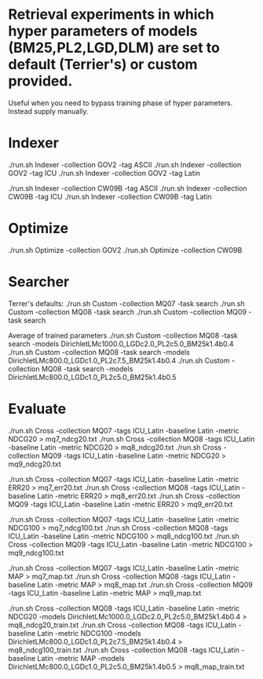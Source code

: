 # Retrieval experiments in which hyper parameters of models (BM25,PL2,LGD,DLM) are set to default (Terrier's) or custom provided.

Useful when you need to bypass training phase of hyper parameters. Instead supply manually.

# Indexer

./run.sh Indexer -collection GOV2 -tag ASCII
./run.sh Indexer -collection GOV2 -tag ICU
./run.sh Indexer -collection GOV2 -tag Latin

./run.sh Indexer -collection CW09B -tag ASCII
./run.sh Indexer -collection CW09B -tag ICU
./run.sh Indexer -collection CW09B -tag Latin

# Optimize

./run.sh Optimize -collection GOV2
./run.sh Optimize -collection CW09B


# Searcher

Terrer's defaults:
./run.sh Custom -collection MQ07 -task search
./run.sh Custom -collection MQ08 -task search
./run.sh Custom -collection MQ09 -task search

Average of trained parameters
./run.sh Custom -collection MQ08 -task search -models DirichletLMc1000.0_LGDc2.0_PL2c5.0_BM25k1.4b0.4
./run.sh Custom -collection MQ08 -task search -models DirichletLMc800.0_LGDc1.0_PL2c7.5_BM25k1.4b0.4
./run.sh Custom -collection MQ08 -task search -models DirichletLMc800.0_LGDc1.0_PL2c5.0_BM25k1.4b0.5

# Evaluate

./run.sh Cross -collection MQ07 -tags ICU_Latin -baseline Latin -metric NDCG20 > mq7_ndcg20.txt
./run.sh Cross -collection MQ08 -tags ICU_Latin -baseline Latin -metric NDCG20 > mq8_ndcg20.txt
./run.sh Cross -collection MQ09 -tags ICU_Latin -baseline Latin -metric NDCG20 > mq9_ndcg20.txt

./run.sh Cross -collection MQ07 -tags ICU_Latin -baseline Latin -metric ERR20 > mq7_err20.txt
./run.sh Cross -collection MQ08 -tags ICU_Latin -baseline Latin -metric ERR20 > mq8_err20.txt
./run.sh Cross -collection MQ09 -tags ICU_Latin -baseline Latin -metric ERR20 > mq9_err20.txt


./run.sh Cross -collection MQ07 -tags ICU_Latin -baseline Latin -metric NDCG100 > mq7_ndcg100.txt
./run.sh Cross -collection MQ08 -tags ICU_Latin -baseline Latin -metric NDCG100 > mq8_ndcg100.txt
./run.sh Cross -collection MQ09 -tags ICU_Latin -baseline Latin -metric NDCG100 > mq9_ndcg100.txt


./run.sh Cross -collection MQ07 -tags ICU_Latin -baseline Latin -metric MAP > mq7_map.txt
./run.sh Cross -collection MQ08 -tags ICU_Latin -baseline Latin -metric MAP > mq8_map.txt
./run.sh Cross -collection MQ09 -tags ICU_Latin -baseline Latin -metric MAP > mq9_map.txt

./run.sh Cross -collection MQ08 -tags ICU_Latin -baseline Latin -metric NDCG20 -models DirichletLMc1000.0_LGDc2.0_PL2c5.0_BM25k1.4b0.4 > mq8_ndcg20_train.txt
./run.sh Cross -collection MQ08 -tags ICU_Latin -baseline Latin -metric NDCG100 -models DirichletLMc800.0_LGDc1.0_PL2c7.5_BM25k1.4b0.4 > mq8_ndcg100_train.txt
./run.sh Cross -collection MQ08 -tags ICU_Latin -baseline Latin -metric MAP -models DirichletLMc800.0_LGDc1.0_PL2c5.0_BM25k1.4b0.5 > mq8_map_train.txt